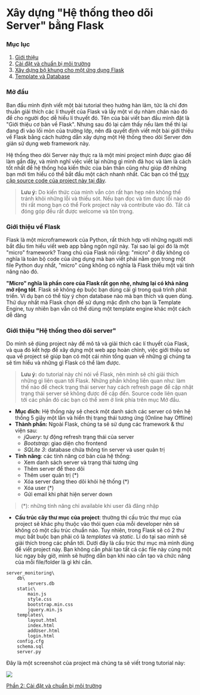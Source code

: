 # Xây dựng "Hệ thống theo dõi Server" bằng Flask
### Mục lục
1. <a href="https://github.com/hoanvu/basic_flask_tutorial#mở-đầu">Giới thiệu</a>
2. <a href="https://github.com/hoanvu/basic_flask_tutorial/blob/master/1.%20C%C3%A0i%20%C4%91%E1%BA%B7t%20v%C3%A0%20chu%E1%BA%A9n%20b%E1%BB%8B%20m%C3%B4i%20tr%C6%B0%E1%BB%9Dng.md">Cài đặt và chuẩn bị môi trường</a>
3. <a href="https://github.com/hoanvu/basic_flask_tutorial/blob/master/2.%20X%C3%A2y%20d%E1%BB%B1ng%20b%E1%BB%99%20khung%20cho%20m%E1%BB%99t%20%E1%BB%A9ng%20d%E1%BB%A5ng%20Flask.md">Xây dựng bộ khung cho một ứng dụng Flask</a>
4. <a href="">Template và Database</a>

### Mở đầu
Ban đầu mình định viết một bài tutorial theo hướng hàn lâm, tức là chỉ đơn thuần giải thích các lí thuyết của Flask và lấy một ví dụ nhàm chán nào đó để cho người đọc dễ hiểu lí thuyết đó. Tên của bài viết ban đầu mình đặt là "Giới thiệu cơ bản về Flask". Nhưng sau đó lại cảm thấy nếu làm thế thì lại đang đi vào lối mòn của trường lớp, nên đã quyết định viết một bài giới thiệu về Flask bằng cách hướng dẫn xây dựng một Hệ thống theo dõi Server đơn giản sử dụng web framework này. 
 
Hệ thống theo dõi Server này thực ra là một mini project mình được giao để làm gần đây, và mình nghĩ việc viết lại những gì mình đã học và làm là cách tốt nhất để hệ thống hóa kiến thức của bản thân cũng như giúp đỡ những bạn mới tìm hiểu có thể bắt đầu một cách nhanh nhất. Các bạn có thể <a href="https://github.com/hoanvu/python_projects/tree/master/web/server_monitoring" target="_blank">truy cập source code của project này tại đây</a>.

> <strong>Lưu ý:</strong> Do kiến thức của mình vẫn còn rất hạn hẹp nên không thể tránh khỏi những lỗi và thiếu sót. Nếu bạn đọc và tìm được lỗi nào đó thì rất mong bạn có thể Fork project này và contribute vào đó. Tất cả đóng góp đều rất được welcome và tôn trọng.

### Giới thiệu về Flask
Flask là một microframework của Python, rất thích hợp với những người mới bắt đầu tìm hiểu viết web app bằng ngôn ngữ này. Tại sao lại gọi đó là một "micro" framework? Trang chủ của Flask nói rằng: "micro" ở đây không có nghĩa là toàn bộ code của ứng dụng mà bạn viết phải nằm gọn trong một file Python duy nhất, "micro" cũng không có nghĩa là Flask thiếu một vài tính năng nào đó. 

<strong>"Micro" nghĩa là phần core của Flask rất gọn nhẹ, nhưng lại có khả năng mở rộng tốt</strong>. Flask sẽ không ép buộc bạn dùng cái gì trong quá trình phát triển. Ví dụ bạn có thể tùy ý chọn database nào mà bạn thích và quen dùng. Thứ duy nhất mà Flask chọn để sử dụng mặc định cho bạn là Template Engine, tuy nhiên bạn vẫn có thể dùng một template engine khác một cách dễ dàng

### Giới thiệu "Hệ thống theo dõi server"
Do mình sẽ dùng project này để mô tả và giải thích các lí thuyết của Flask, và qua đó kết hợp để xây dựng một web app hoàn chỉnh, việc giới thiệu sơ qua về project sẽ giúp bạn có một cái nhìn tổng quan về những gì chúng ta sẽ tìm hiểu và những gì Flask có thể làm được.

> <strong>Lưu ý:</strong> do tutorial này chỉ nói về Flask, nên mình sẽ chỉ giải thích những gì liên quan tới Flask. Những phần không liên quan như: làm thế nào để check trạng thái server hay cách refresh page để cập nhật trạng thái server sẽ không được đề cập đến. Source code liên quan tới các phần đó các bạn có thể xem ở link phía trên mục Mở đầu.

- <strong>Mục đích:</strong> Hệ thống này sẽ check một danh sách các server có trên hệ thống 5 giây một lần và hiển thị trạng thái tương ứng (Online hay Offline)
- <strong>Thành phần:</strong> Ngoài Flask, chúng ta sẽ sử dụng các framework & thư viện sau:
	+ <em>jQuery</em>: tự động refresh trạng thái của server
	+ <em>Bootstrap</em>: giao diện cho frontend
	+ <em>SQLite 3</em>: database chứa thông tin server và user quản trị
- <strong>Tính năng</strong>: các tính năng cơ bản của hệ thống:
	+ Xem danh sách server và trạng thái tương ứng
	+ Thêm server để theo dõi
	+ Thêm user quản trị (*)
	+ Xóa server đang theo dõi khỏi hệ thống (*)
	+ Xóa user (*)
	+ Gửi email khi phát hiện server down

> (*): những tính năng chỉ available khi user đã đăng nhập

- <strong>Cấu trúc cây thư mục của project</strong>: thường thì cấu trúc thư mục của project sẽ khác phụ thuộc vào thói quen của mỗi developer nên sẽ không có một cấu trúc chuẩn nào. Tuy nhiên, trong Flask sẽ có 2 thư mục bắt buộc bạn phải có là <em>templates</em> và <em>static</em>. Lí do tại sao mình sẽ giải thích trong các phần tới. Dưới đây là cấu trúc thư mục mà mình dùng để viết project này. Bạn không cần phải tạo tất cả các file này cùng một lúc ngay bây giờ, mình sẽ hướng dẫn bạn khi nào cần tạo và chức năng của mỗi file/folder là gì khi cần.

```
server_monitoring\
	db\
		servers.db
	static\
		main.js
		style.css
		bootstrap.min.css
		jquery.min.js
	templates\
		layout.html
		index.html
		addUser.html
		login.html
	config.cfg
	schema.sql
	server.py
```
Đây là một screenshot của project mà chúng ta sẽ viết trong tutorial này:

<img src="https://lh3.googleusercontent.com/jEholXw_6GnVWd2hbG81UE_Wmxmod3eWQopflauI2Ho=w1160-h470-no">

<a href="https://github.com/hoanvu/basic_flask_tutorial/blob/master/1.%20C%C3%A0i%20%C4%91%E1%BA%B7t%20v%C3%A0%20chu%E1%BA%A9n%20b%E1%BB%8B%20m%C3%B4i%20tr%C6%B0%E1%BB%9Dng.md">Phần 2: Cài đặt và chuẩn bị môi trường</a>